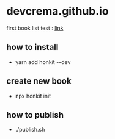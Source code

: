 # devcrema.github.io

first book list test : [link](/test-honkit/)

## how to install

- yarn add honkit --dev

## create new book
- npx honkit init

## how to publish
- ./publish.sh

